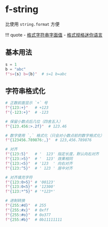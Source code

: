 # f-string

比使用 `string.format` 方便

!!! quote
    - [格式字符串字面值](https://docs.python.org/zh-cn/3/reference/lexical_analysis.html#f-strings)
    - [格式规格迷你语言](https://docs.python.org/zh-cn/3/library/string.html#formatspec)


## 基本用法

``` py linenums="1"
s = 1
b = "abc"
f"s={s} b={b}"  # s=1 b=abc
```


## 字符串格式化

``` py linenums="1"
# 正数前面显示 `+` 号
f"{123:+}"   # +123
f"{-123:+}"  # -123

# 保留小数点后几位（四舍五入）
f"{123.456:>.2f}"  # 123.46

# 数字使用 `,` 格式化（只会对小数点前的数字格式化）
f"{123456.789876:,}"  # 123,456.789876

# 对齐
f"{123:5}"   # '  123' 指定长度，默认向右对齐
f"{123:>5}"  # '  123' 效果相同
f"{123:<5}"  # '123  ' 向右对齐
f"{123:^5}"  # ' 123 ' 居中对齐

# 对齐填充字符
f"{123:0>5}" # '00123'
f"{123:0<5}" # '12300'
f"{123:*^5}" # '*123*'

# 进制转换
f"{255:#d}"  # 255
f"{255:#x}"  # 0xff
f"{255:#o}"  # 0o377
f"{255:#b}"  # 0b11111111
```